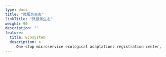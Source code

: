 ```yaml
---
type: docs
title: "微服务生态"
linkTitle: "微服务生态"
weight: 90
description: ""
feature:
  title: Ecosystem
  description: >
     One-stop microservice ecological adaptation: registration center, gateway, current limiting and downgrading, load balancing, consistent transactions, asynchronous messages, Tracing, etc.
---
```

